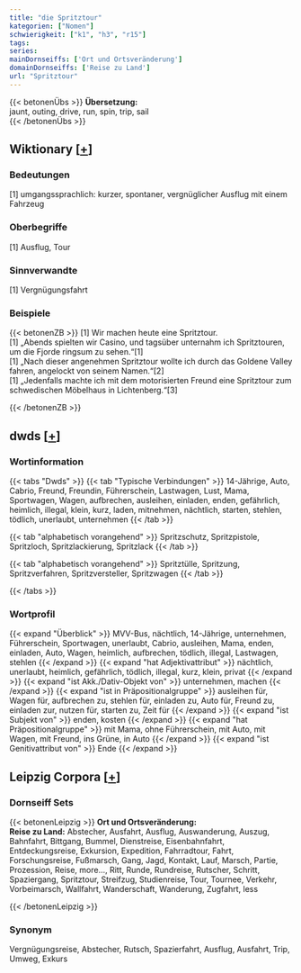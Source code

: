 ```yaml
---
title: "die Spritztour"
kategorien: ["Nomen"]
schwierigkeit: ["k1", "h3", "r15"]
tags:
series:
mainDornseiffs: ['Ort und Ortsveränderung']
domainDornseiffs: ['Reise zu Land']
url: "Spritztour"
---
```


{{< betonenÜbs >}}
**Übersetzung:**  
jaunt, outing, drive, run, spin, trip, sail  
{{< /betonenÜbs >}}

## Wiktionary [[+](https://de.wiktionary.org/wiki/Spritztour)]

### Bedeutungen
[1] umgangssprachlich: kurzer, spontaner, vergnüglicher Ausflug mit einem Fahrzeug  

### Oberbegriffe
[1] Ausflug, Tour  

### Sinnverwandte
[1] Vergnügungsfahrt  

### Beispiele
{{< betonenZB >}}
[1] Wir machen heute eine Spritztour.  
[1] „Abends spielten wir Casino, und tagsüber unternahm ich Spritztouren, um die Fjorde ringsum zu sehen.“[1]  
[1] „Nach dieser angenehmen Spritztour wollte ich durch das Goldene Valley fahren, angelockt von seinem Namen.“[2]  
[1] „Jedenfalls machte ich mit dem motorisierten Freund eine Spritztour zum schwedischen Möbelhaus in Lichtenberg.“[3]  

{{< /betonenZB >}}


## dwds [[+](https://www.dwds.de/wb/Spritztour)]

### Wortinformation
{{< tabs "Dwds" >}}
{{< tab "Typische Verbindungen" >}}
14-Jährige, Auto, Cabrio, Freund, Freundin, Führerschein, Lastwagen, Lust, Mama, Sportwagen, Wagen, aufbrechen, ausleihen, einladen, enden, gefährlich, heimlich, illegal, klein, kurz, laden, mitnehmen, nächtlich, starten, stehlen, tödlich, unerlaubt, unternehmen
{{< /tab >}}

{{< tab "alphabetisch vorangehend" >}}
Spritzschutz, Spritzpistole, Spritzloch, Spritzlackierung, Spritzlack
{{< /tab >}}

{{< tab "alphabetisch vorangehend" >}}
Spritztülle, Spritzung, Spritzverfahren, Spritzversteller, Spritzwagen
{{< /tab >}}

{{< /tabs >}}

### Wortprofil
{{< expand "Überblick" >}} MVV-Bus, nächtlich, 14-Jährige, unternehmen, Führerschein, Sportwagen, unerlaubt, Cabrio, ausleihen, Mama, enden, einladen, Auto, Wagen, heimlich, aufbrechen, tödlich, illegal, Lastwagen, stehlen {{< /expand >}}
{{< expand "hat Adjektivattribut" >}} nächtlich, unerlaubt, heimlich, gefährlich, tödlich, illegal, kurz, klein, privat {{< /expand >}}
{{< expand "ist Akk./Dativ-Objekt von" >}} unternehmen, machen {{< /expand >}}
{{< expand "ist in Präpositionalgruppe" >}} ausleihen für, Wagen für, aufbrechen zu, stehlen für, einladen zu, Auto für, Freund zu, einladen zur, nutzen für, starten zu, Zeit für {{< /expand >}}
{{< expand "ist Subjekt von" >}} enden, kosten {{< /expand >}}
{{< expand "hat Präpositionalgruppe" >}} mit Mama, ohne Führerschein, mit Auto, mit Wagen, mit Freund, ins Grüne, in Auto {{< /expand >}}
{{< expand "ist Genitivattribut von" >}} Ende {{< /expand >}}

## Leipzig Corpora [[+](https://corpora.uni-leipzig.de/en/res?word=Spritztour&corpusId=deu_newscrawl-public_2018)]

### Dornseiff Sets
{{< betonenLeipzig >}}
**Ort und Ortsveränderung:**  
**Reise zu Land:** Abstecher, Ausfahrt, Ausflug, Auswanderung, Auszug, Bahnfahrt, Bittgang, Bummel, Dienstreise, Eisenbahnfahrt, Entdeckungsreise, Exkursion, Expedition, Fahrradtour, Fahrt, Forschungsreise, Fußmarsch, Gang, Jagd, Kontakt, Lauf, Marsch, Partie, Prozession, Reise, more..., Ritt, Runde, Rundreise, Rutscher, Schritt, Spaziergang, Spritztour, Streifzug, Studienreise, Tour, Tournee, Verkehr, Vorbeimarsch, Wallfahrt, Wanderschaft, Wanderung, Zugfahrt, less  

{{< /betonenLeipzig >}}

### Synonym
Vergnügungsreise, Abstecher, Rutsch, Spazierfahrt, Ausflug, Ausfahrt, Trip, Umweg, Exkurs

